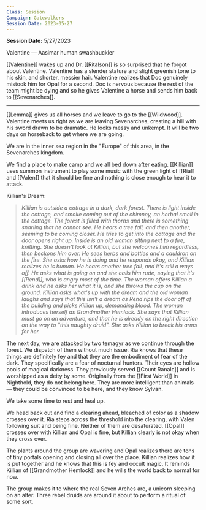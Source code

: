 ```yaml
---
Class: Session
Campaign: Gatewalkers
Session Date: 2023-05-27
---
```

**Session Date:** 5/27/2023

Valentine — Aasimar human swashbuckler

[[Valentine]] wakes up and Dr. [[Ritalson]] is so surprised that he forgot about Valentine. Valentine has a slender stature and slight greenish tone to his skin, and shorter, messier hair. Valentine realizes that Doc genuinely mistook him for Opal for a second. Doc is nervous because the rest of the team might be dying and so he gives Valentine a horse and sends him back to [[Sevenarches]].

---

[[Lemma]] gives us all horses and we leave to go to the [[Wildwood]]. Valentine meets us right as we are leaving Sevenarches, cresting a hill with his sword drawn to be dramatic. He looks messy and unkempt. It will be two days on horseback to get where we are going.

We are in the inner sea region in the "Europe" of this area, in the Sevenarches kingdom.

We find a place to make camp and we all bed down after eating. [[Killian]] uses summon instrument to play some music with the green light of [[Ria]] and [[Valen]] that it should be fine and nothing is close enough to hear it to attack.

Killian's Dream:
> _Killian is outside a cottage in a dark, dark forest. There is light inside the cottage, and smoke coming out of the chimney, an herbal smell in the cottage. The forest is filled with thorns and there is something snarling that he cannot see. He hears a tree fall, and then another, seeming to be coming closer. He tries to get into the cottage and the door opens right up. Inside is an old woman sitting next to a fire, knitting. She doesn't look at Killian, but she welcomes him regardless, then beckons him over. He sees herbs and bottles and a cauldron on the fire. She asks how he is doing and he responds okay, and Killian realizes he is human. He hears another tree fall, and it's still a ways off. He asks what is going on and she calls him rude, saying that it's [[Rend]], who is angry most of the time. The woman offers Killian a drink and he asks her what it is, and she throws the cup on the ground. Killian asks what's up with the dream and the old woman laughs and says that this isn't a dream as Rend rips the door off of the building and picks Killian up, demanding blood. The woman introduces herself as Grandmother Hemlock. She says that Killian must go on an adventure, and that he is already on the right direction on the way to "this naughty druid". She asks Killian to break his arms for her._

The next day, we are attacked by two temagyr as we continue through the forest. We dispatch of them without much issue. Ria knows that these things are definitely fey and that they are the embodiment of fear of the dark. They specifically are a fear of nocturnal hunters. Their eyes are hollow pools of magical darkness. They previously served [[Count Ranalc]] and is worshipped as a deity by some. Originally from the [[First World]] in Nighthold, they do not belong here. They are more intelligent than animals — they could be convinced to be here, and they know Sylvan.

We take some time to rest and heal up.

We head back out and find a clearing ahead, bleached of color as a shadow crosses over it. Ria steps across the threshold into the clearing, with Valen following suit and being fine. Neither of them are desaturated. [[Opal]] crosses over with Killian and Opal is fine, but Killian clearly is not okay when they cross over.

The plants around the group are wavering and Opal realizes there are tons of tiny portals opening and closing all over the place. Killian realizes how it is put together and he knows that this is fey and occult magic. It reminds Killian of [[Grandmother Hemlock]] and he wills the world back to normal for now.

The group makes it to where the real Seven Arches are, a unicorn sleeping on an alter. Three rebel druids are around it about to perform a ritual of some sort.